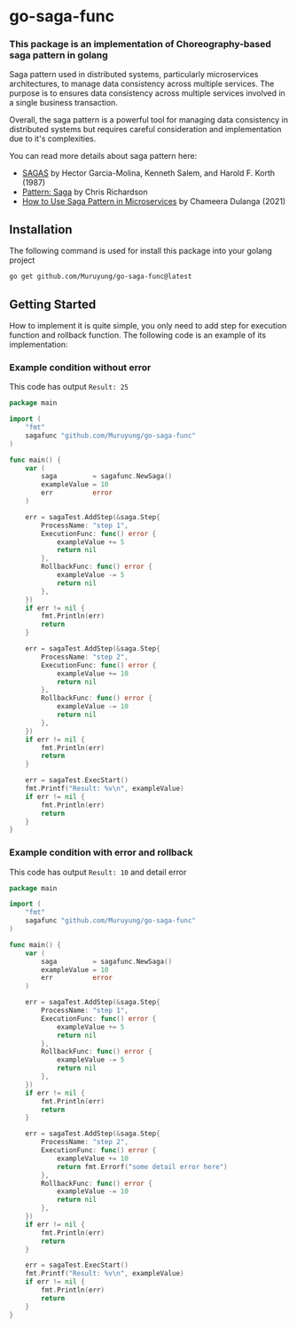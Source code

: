 # go-saga-func

### This package is an implementation of Choreography-based saga pattern in golang

Saga pattern used in distributed systems, particularly microservices architectures, to manage data consistency across multiple services. The purpose is to ensures data consistency across multiple services involved in a single business transaction.

Overall, the saga pattern is a powerful tool for managing data consistency in distributed systems but requires careful consideration and implementation due to it's complexities.

You can read more details about saga pattern here:

- [SAGAS](https://www.cs.cornell.edu/andru/cs711/2002fa/reading/sagas.pdf) by Hector Garcia-Molina, Kenneth Salem, and Harold F. Korth (1987)
- [Pattern: Saga](https://microservices.io/patterns/data/saga.html) by Chris Richardson
- [How to Use Saga Pattern in Microservices](https://blog.bitsrc.io/how-to-use-saga-pattern-in-microservices-9eaadde79748) by Chameera Dulanga (2021)

## Installation

The following command is used for install this package into your golang project

```sh
go get github.com/Muruyung/go-saga-func@latest
```

## Getting Started

How to implement it is quite simple, you only need to add step for execution function and rollback function. The following code is an example of its implementation:

### Example condition without error

This code has output ``Result: 25``

```go
package main

import (
    "fmt"
    sagafunc "github.com/Muruyung/go-saga-func"
)

func main() {
    var (
        saga         = sagafunc.NewSaga()
        exampleValue = 10
		err          error
    )

    err = sagaTest.AddStep(&saga.Step{
		ProcessName: "step 1",
		ExecutionFunc: func() error {
			exampleValue += 5
			return nil
		},
		RollbackFunc: func() error {
			exampleValue -= 5
			return nil
		},
	})
    if err != nil {
        fmt.Println(err)
        return
    }

	err = sagaTest.AddStep(&saga.Step{
		ProcessName: "step 2",
		ExecutionFunc: func() error {
			exampleValue += 10
			return nil
		},
		RollbackFunc: func() error {
			exampleValue -= 10
			return nil
		},
	})
    if err != nil {
        fmt.Println(err)
        return
    }

    err = sagaTest.ExecStart()
    fmt.Printf("Result: %v\n", exampleValue)
    if err != nil {
        fmt.Println(err)
        return
    }
}
```

### Example condition with error and rollback

This code has output ``Result: 10`` and detail error

```go
package main

import (
    "fmt"
    sagafunc "github.com/Muruyung/go-saga-func"
)

func main() {
    var (
        saga         = sagafunc.NewSaga()
        exampleValue = 10
		err          error
    )

    err = sagaTest.AddStep(&saga.Step{
		ProcessName: "step 1",
		ExecutionFunc: func() error {
			exampleValue += 5
			return nil
		},
		RollbackFunc: func() error {
			exampleValue -= 5
			return nil
		},
	})
    if err != nil {
        fmt.Println(err)
        return
    }

	err = sagaTest.AddStep(&saga.Step{
		ProcessName: "step 2",
		ExecutionFunc: func() error {
			exampleValue += 10
			return fmt.Errorf("some detail error here")
		},
		RollbackFunc: func() error {
			exampleValue -= 10
			return nil
		},
	})
    if err != nil {
        fmt.Println(err)
        return
    }

    err = sagaTest.ExecStart()
    fmt.Printf("Result: %v\n", exampleValue)
    if err != nil {
        fmt.Println(err)
        return
    }
}
```
